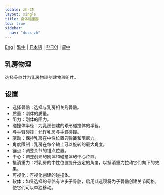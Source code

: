 ```yaml
---
locale: zh-CN
layout: single
title: 身体碰撞器
toc: true
sidebar:
  nav: "docs-zh"
---
```

[Eng](/dancexr/features/xps_boobs) | [繁中](/tw/dancexr/features/xps_boobs) | [日本語](/jp/dancexr/features/xps_boobs) | [한국어](/kr/dancexr/features/xps_boobs) | [简中](/zh/dancexr/features/xps_boobs)

## 乳房物理

选择骨骼并为乳房物理创建物理组件。


## 设置

* 选择骨骼：选择与乳房相关的骨骼。
* 质量：刚体的质量。
* 阻力：刚体的阻力。
* 碰撞体半径：为乳房创建的球形碰撞体的半径。
* 与手臂碰撞：允许乳房与手臂碰撞。
* 驱动：保持乳房在中性位置的弹簧和阻尼力。
* 角度限制：乳房在每个轴上可以旋转的最大角度。
* 锚点：调整关节的锚点位置。
* 中心：调整创建的刚体和碰撞体的中心位置。
* 抵消重力：将乳房的中性位置提升选定的角度，以抵消重力拉动它们向下的效果。
* 可视化：可视化创建的碰撞体。
* 软体：如果选择的骨骼有许多子骨骼，启用此选项将为子骨骼创建关节网格，使它们可以单独移动。